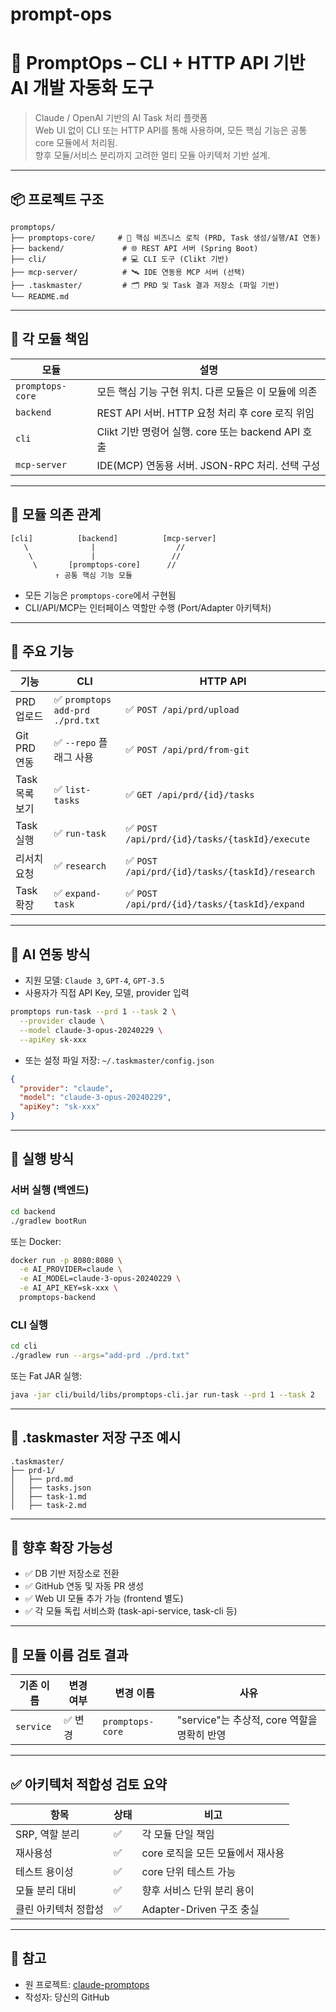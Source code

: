 # prompt-ops

# 🧠 PromptOps – CLI + HTTP API 기반 AI 개발 자동화 도구

> Claude / OpenAI 기반의 AI Task 처리 플랫폼  
> Web UI 없이 CLI 또는 HTTP API를 통해 사용하며, 모든 핵심 기능은 공통 core 모듈에서 처리됨.  
> 향후 모듈/서비스 분리까지 고려한 멀티 모듈 아키텍처 기반 설계.

---

## 📦 프로젝트 구조

```
promptops/
├── promptops-core/     # 🧠 핵심 비즈니스 로직 (PRD, Task 생성/실행/AI 연동)
├── backend/             # 🌐 REST API 서버 (Spring Boot)
├── cli/                 # 💻 CLI 도구 (Clikt 기반)
├── mcp-server/          # 🛰 IDE 연동용 MCP 서버 (선택)
├── .taskmaster/         # 🗂 PRD 및 Task 결과 저장소 (파일 기반)
└── README.md
```

---

## 🧱 각 모듈 책임

| 모듈 | 설명 |
|------|------|
| `promptops-core` | 모든 핵심 기능 구현 위치. 다른 모듈은 이 모듈에 의존 |
| `backend` | REST API 서버. HTTP 요청 처리 후 core 로직 위임 |
| `cli` | Clikt 기반 명령어 실행. core 또는 backend API 호출 |
| `mcp-server` | IDE(MCP) 연동용 서버. JSON-RPC 처리. 선택 구성 |

---

## 🔄 모듈 의존 관계

```
[cli]          [backend]          [mcp-server]
   \              |                  //
    \             |                 //
     \       [promptops-core]      //
          ↑ 공통 핵심 기능 모듈
```

- 모든 기능은 `promptops-core`에서 구현됨
- CLI/API/MCP는 인터페이스 역할만 수행 (Port/Adapter 아키텍처)

---

## 🧠 주요 기능

| 기능 | CLI | HTTP API |
|------|-----|----------|
| PRD 업로드 | ✅ `promptops add-prd ./prd.txt` | ✅ `POST /api/prd/upload` |
| Git PRD 연동 | ✅ `--repo` 플래그 사용 | ✅ `POST /api/prd/from-git` |
| Task 목록 보기 | ✅ `list-tasks` | ✅ `GET /api/prd/{id}/tasks` |
| Task 실행 | ✅ `run-task` | ✅ `POST /api/prd/{id}/tasks/{taskId}/execute` |
| 리서치 요청 | ✅ `research` | ✅ `POST /api/prd/{id}/tasks/{taskId}/research` |
| Task 확장 | ✅ `expand-task` | ✅ `POST /api/prd/{id}/tasks/{taskId}/expand` |

---

## 🔐 AI 연동 방식

- 지원 모델: `Claude 3`, `GPT-4`, `GPT-3.5`
- 사용자가 직접 API Key, 모델, provider 입력

```bash
promptops run-task --prd 1 --task 2 \
  --provider claude \
  --model claude-3-opus-20240229 \
  --apiKey sk-xxx
```

- 또는 설정 파일 저장:
  `~/.taskmaster/config.json`

```json
{
  "provider": "claude",
  "model": "claude-3-opus-20240229",
  "apiKey": "sk-xxx"
}
```

---

## 🧪 실행 방식

### 서버 실행 (백엔드)

```bash
cd backend
./gradlew bootRun
```

또는 Docker:

```bash
docker run -p 8080:8080 \
  -e AI_PROVIDER=claude \
  -e AI_MODEL=claude-3-opus-20240229 \
  -e AI_API_KEY=sk-xxx \
  promptops-backend
```

### CLI 실행

```bash
cd cli
./gradlew run --args="add-prd ./prd.txt"
```

또는 Fat JAR 실행:

```bash
java -jar cli/build/libs/promptops-cli.jar run-task --prd 1 --task 2
```

---

## 📁 .taskmaster 저장 구조 예시

```
.taskmaster/
├── prd-1/
│   ├── prd.md
│   ├── tasks.json
│   ├── task-1.md
│   ├── task-2.md
```

---

## 🔄 향후 확장 가능성

- ✅ DB 기반 저장소로 전환
- ✅ GitHub 연동 및 자동 PR 생성
- ✅ Web UI 모듈 추가 가능 (frontend 별도)
- ✅ 각 모듈 독립 서비스화 (task-api-service, task-cli 등)

---

## 📌 모듈 이름 검토 결과

| 기존 이름 | 변경 여부 | 변경 이름 | 사유 |
|-----------|------------|-------------|------|
| `service` | ✅ 변경 | `promptops-core` | "service"는 추상적, core 역할을 명확히 반영 |

---

## ✅ 아키텍처 적합성 검토 요약

| 항목 | 상태 | 비고 |
|------|-------|------|
| SRP, 역할 분리 | ✅ | 각 모듈 단일 책임 |
| 재사용성 | ✅ | core 로직을 모든 모듈에서 재사용 |
| 테스트 용이성 | ✅ | core 단위 테스트 가능 |
| 모듈 분리 대비 | ✅ | 향후 서비스 단위 분리 용이 |
| 클린 아키텍처 정합성 | ✅ | Adapter-Driven 구조 충실 |

---

## 📘 참고

- 원 프로젝트: [claude-promptops](https://github.com/eyaltoledano/claude-promptops)
- 작성자: 당신의 GitHub
